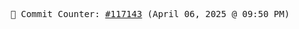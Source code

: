 <p align="center">
    <samp>
        📮 Commit Counter: <a href="https://github.com/Javascript-void0/Javascript-void0/commits/main">#117143</a> (April 06, 2025 @ 09:50 PM)
    </samp>
</p>